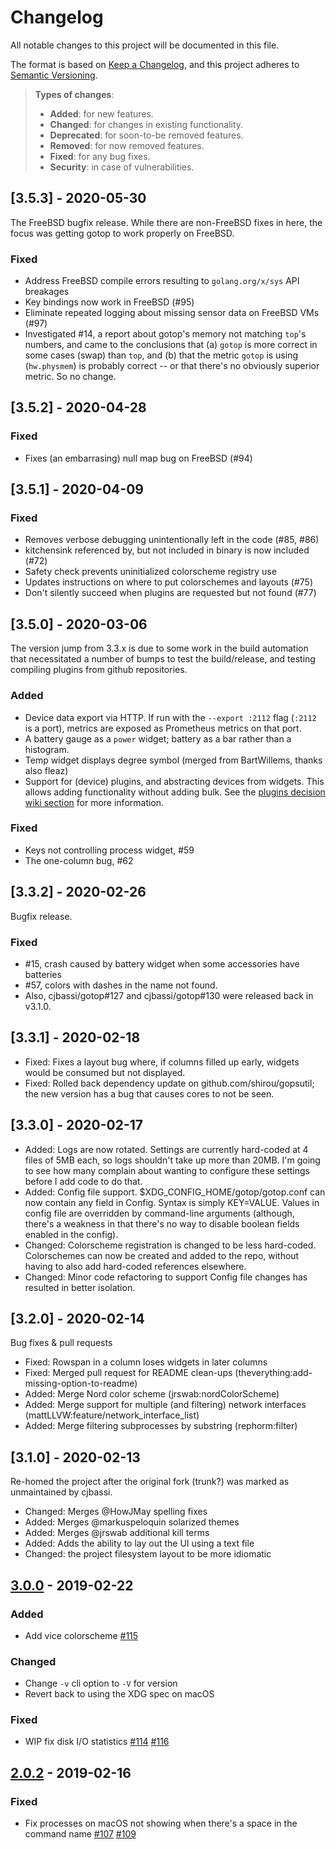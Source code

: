 # Changelog
All notable changes to this project will be documented in this file.

The format is based on [Keep a Changelog](https://keepachangelog.com/en/1.0.0/),
and this project adheres to [Semantic Versioning](https://semver.org/spec/v2.0.0.html).

> **Types of changes**:
>
> - **Added**: for new features.
> - **Changed**: for changes in existing functionality.
> - **Deprecated**: for soon-to-be removed features.
> - **Removed**: for now removed features.
> - **Fixed**: for any bug fixes.
> - **Security**: in case of vulnerabilities.

## [3.5.3] - 2020-05-30

The FreeBSD bugfix release. While there are non-FreeBSD fixes in here, the focus was getting gotop to work properly on FreeBSD.

### Fixed

- Address FreeBSD compile errors resulting to `golang.org/x/sys` API breakages
- Key bindings now work in FreeBSD (#95)
- Eliminate repeated logging about missing sensor data on FreeBSD VMs (#97)
- Investigated #14, a report about gotop's memory not matching `top`'s numbers, and came to the conclusions that (a) `gotop` is more correct in some cases (swap) than `top`, and (b) that the metric `gotop` is using (`hw.physmem`) is probably correct -- or that there's no obviously superior metric. So no change.

## [3.5.2] - 2020-04-28

### Fixed

- Fixes (an embarrasing) null map bug on FreeBSD (#94)

## [3.5.1] - 2020-04-09

### Fixed

- Removes verbose debugging unintentionally left in the code (#85, #86)
- kitchensink referenced by, but not included in binary is now included (#72)
- Safety check prevents uninitialized colorscheme registry use
- Updates instructions on where to put colorschemes and layouts (#75)
- Don't silently succeed when plugins are requested but not found (#77)

## [3.5.0] - 2020-03-06

The version jump from 3.3.x is due to some work in the build automation that necessitated a number of bumps to test the build/release, and testing compiling plugins from github repositories.

### Added

- Device data export via HTTP. If run with the `--export :2112` flag (`:2112`
  is a port), metrics are exposed as Prometheus metrics on that port.
- A battery gauge as a `power` widget; battery as a bar rather than
  a histogram.
- Temp widget displays degree symbol (merged from BartWillems, thanks
  also fleaz)
- Support for (device) plugins, and abstracting devices from widgets. This
  allows adding functionality without adding bulk. See the [plugins decision wiki section](https://github.com/xxxserxxx/gotop/wiki/Plugins-in-gotop) for more information.

### Fixed

- Keys not controlling process widget, #59
- The one-column bug, #62

## [3.3.2] - 2020-02-26

Bugfix release.

### Fixed

- #15, crash caused by battery widget when some accessories have batteries
- #57, colors with dashes in the name not found.
- Also, cjbassi/gotop#127 and cjbassi/gotop#130 were released back in v3.1.0.

## [3.3.1] - 2020-02-18

- Fixed: Fixes a layout bug where, if columns filled up early, widgets would be
  consumed but not displayed.
- Fixed: Rolled back dependency update on github.com/shirou/gopsutil; the new version
  has a bug that causes cores to not be seen.

## [3.3.0] - 2020-02-17

- Added: Logs are now rotated. Settings are currently hard-coded at 4 files of 5MB
  each, so logs shouldn't take up more than 20MB.  I'm going to see how many
  complain about wanting to configure these settings before I add code to do
  that.
- Added: Config file support. \$XDG_CONFIG_HOME/gotop/gotop.conf can now
  contain any field in Config.  Syntax is simply KEY=VALUE.  Values in config
  file are overridden by command-line arguments (although, there's a weakness
  in that there's no way to disable boolean fields enabled in the config).
- Changed: Colorscheme registration is changed to be less hard-coded.
  Colorschemes can now be created and added to the repo, without having to also
  add hard-coded references elsewhere.
- Changed: Minor code refactoring to support Config file changes has resulted
  in better isolation.

## [3.2.0] - 2020-02-14

Bug fixes & pull requests

- Fixed: Rowspan in a column loses widgets in later columns
- Fixed: Merged pull request for README clean-ups (theverything:add-missing-option-to-readme)
- Added: Merge Nord color scheme (jrswab:nordColorScheme)
- Added: Merge support for multiple (and filtering) network interfaces (mattLLVW:feature/network_interface_list)
- Added: Merge filtering subprocesses by substring (rephorm:filter)

## [3.1.0] - 2020-02-13

Re-homed the project after the original fork (trunk?) was marked as
unmaintained by cjbassi.

-  Changed: Merges @HowJMay spelling fixes
-  Added: Merges @markuspeloquin solarized themes
-  Added: Merges @jrswab additional kill terms
-  Added: Adds the ability to lay out the UI using a text file
-  Changed: the project filesystem layout to be more idiomatic

## [3.0.0] - 2019-02-22

### Added

- Add vice colorscheme [#115]

### Changed

- Change `-v` cli option to `-V` for version
- Revert back to using the XDG spec on macOS

### Fixed

- WIP fix disk I/O statistics [#114] [#116]

## [2.0.2] - 2019-02-16

### Fixed

- Fix processes on macOS not showing when there's a space in the command name [#107] [#109]

[#134]: https://github.com/cjbassi/gotop/issues/134
[#127]: https://github.com/cjbassi/gotop/issues/127
[#124]: https://github.com/cjbassi/gotop/issues/124
[#119]: https://github.com/cjbassi/gotop/issues/119
[#118]: https://github.com/cjbassi/gotop/issues/118
[#117]: https://github.com/cjbassi/gotop/issues/117
[#114]: https://github.com/cjbassi/gotop/issues/114
[#107]: https://github.com/cjbassi/gotop/issues/107
[#20]: https://github.com/cjbassi/gotop/issues/20

[#145]: https://github.com/cjbassi/gotop/pull/145
[#144]: https://github.com/cjbassi/gotop/pull/144
[#130]: https://github.com/cjbassi/gotop/pull/130
[#129]: https://github.com/cjbassi/gotop/pull/129
[#128]: https://github.com/cjbassi/gotop/pull/128
[#121]: https://github.com/cjbassi/gotop/pull/121
[#120]: https://github.com/cjbassi/gotop/pull/120
[#116]: https://github.com/cjbassi/gotop/pull/116
[#115]: https://github.com/cjbassi/gotop/pull/115
[#112]: https://github.com/cjbassi/gotop/pull/112
[#109]: https://github.com/cjbassi/gotop/pull/109

[Unreleased]: https://github.com/cjbassi/gotop/compare/3.0.0...HEAD
[3.0.0]: https://github.com/cjbassi/gotop/compare/2.0.2...3.0.0
[2.0.2]: https://github.com/cjbassi/gotop/compare/2.0.1...2.0.2
